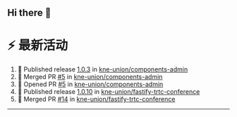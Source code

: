 ## Hi there 👋

<!--

**Here are some ideas to get you started:**

🙋‍♀️ A short introduction - what is your organization all about?
🌈 Contribution guidelines - how can the community get involved?
👩‍💻 Useful resources - where can the community find your docs? Is there anything else the community should know?
🍿 Fun facts - what does your team eat for breakfast?
🧙 Remember, you can do mighty things with the power of [Markdown](https://docs.github.com/github/writing-on-github/getting-started-with-writing-and-formatting-on-github/basic-writing-and-formatting-syntax)
-->


# ⚡ 最新活动

<!--START_SECTION:activity-->
1. 🚀 Published release [1.0.3](https://github.com/kne-union/components-admin/releases/tag/1.0.3) in [kne-union/components-admin](https://github.com/kne-union/components-admin)
2. 🎉 Merged PR [#5](https://github.com/kne-union/components-admin/pull/5) in [kne-union/components-admin](https://github.com/kne-union/components-admin)
3. 💪 Opened PR [#5](https://github.com/kne-union/components-admin/pull/5) in [kne-union/components-admin](https://github.com/kne-union/components-admin)
4. 🚀 Published release [1.0.10](https://github.com/kne-union/fastify-trtc-conference/releases/tag/1.0.10) in [kne-union/fastify-trtc-conference](https://github.com/kne-union/fastify-trtc-conference)
5. 🎉 Merged PR [#14](https://github.com/kne-union/fastify-trtc-conference/pull/14) in [kne-union/fastify-trtc-conference](https://github.com/kne-union/fastify-trtc-conference)
<!--END_SECTION:activity-->

---
